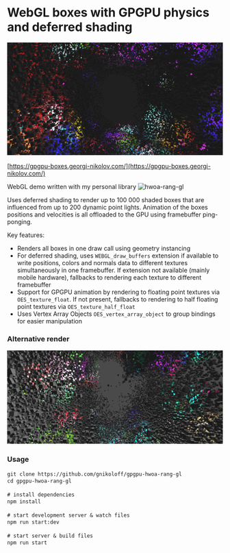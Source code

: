 # WebGL boxes with GPGPU physics and deferred shading

![demo render](/src/assets/hwoa-rang-gl-demo-social.png?raw=true)

[https://gpgpu-boxes.georgi-nikolov.com/](https://gpgpu-boxes.georgi-nikolov.com/)

WebGL demo written with my personal library ![hwoa-rang-gl](https://gnikoloff.github.io/hwoa-rang-gl/)

Uses deferred shading to render up to 100 000 shaded boxes that are influenced from up to 200 dynamic point lights. Animation of the boxes positions and velocities is all offloaded to the GPU using framebuffer ping-ponging.

Key features:

- Renders all boxes in one draw call using geometry instancing
- For deferred shading, uses `WEBGL_draw_buffers` extension if available to write positions, colors and normals data to different textures simultaneously in one framebuffer. If extension not available (mainly mobile hardware), fallbacks to rendering each texture to different framebuffer
- Support for GPGPU animation by rendering to floating point textures via `OES_texture_float`. If not present, fallbacks to rendering to half floating point textures via `OES_texture_half_float`
- Uses Vertex Array Objects `OES_vertex_array_object` to group bindings for easier manipulation

### Alternative render

![alternative demo render](/src/assets/hwoa-rang-gl-demo-alternative-render.png?raw=true)

### Usage

```
git clone https://github.com/gnikoloff/gpgpu-hwoa-rang-gl
cd gpgpu-hwoa-rang-gl

# install dependencies
npm install

# start development server & watch files
npm run start:dev

# start server & build files
npm run start
```
